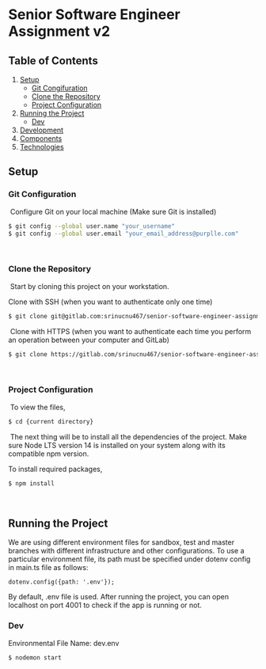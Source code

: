 # Senior Software Engineer Assignment v2



## Table of Contents
1. [Setup](#setup)
    - [Git Congifuration](#git-configuration)
    - [Clone the Repository](#clone-the-repository)
    - [Project Configuration](#project-configuration)
​
2. [Running the Project](#running-the-project)
    - [Dev](#dev)
​
3. [Development](#development)
​
4. [Components](#components)
​
5. [Technologies](#technologies)
​
## Setup
### Git Configuration
​
Configure Git on your local machine (Make sure Git is installed)
​
```bash
$ git config --global user.name "your_username"
$ git config --global user.email "your_email_address@purplle.com"
```
​
### Clone the Repository
​
Start by cloning this project on your workstation.

Clone with SSH (when you want to authenticate only one time)
```bash
$ git clone git@gitlab.com:srinucnu467/senior-software-engineer-assignment-v2.git
```
​
Clone with HTTPS (when you want to authenticate each time you perform an operation between your computer and GitLab)
```bash
$ git clone https://gitlab.com/srinucnu467/senior-software-engineer-assignment-v2.git
```
​
### Project Configuration
​
To view the files,
```bash
$ cd {current directory}
```
​
The next thing will be to install all the dependencies of the project. Make sure Node LTS version 14 is installed on your system along with its compatible npm version.

To install required packages,
```bash
$ npm install
```
​
## Running the Project
We are using different environment files for sandbox, test and master branches with different infrastructure and other configurations. To use a particular environment file, its path must be specified under dotenv config in main.ts file as follows:
```
dotenv.config({path: '.env'});
```
By default, .env file is used.
After running the project, you can open localhost on port 4001 to check if the app is running or not.
### Dev
Environmental File Name: dev.env
```bash
$ nodemon start
```
